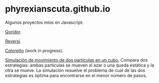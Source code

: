# phyrexianscuta.github.io

Algunos proyectos míos en Javascript:

<a href="https://phyrexianscuta.github.io/Qoridor/index.html">Qoridor</a>.

<a href="https://phyrexianscuta.github.io/Reversi/index.html">Reversi</a>.

<a href="https://phyrexianscuta.github.io/Coloretto/Coloretto.html">Coloretto</a> (work in progress).

<a href="https://github.com/phyrexianscuta/random-walk-simulator.git"> Simulación de movimiento de dos partículas en un cubo.</a> Compara dos estrategias: ambas partículas se mueven al azar o una queda estática y la otra se mueve. La simulación resuelve el problema de cual de las dos estrategias es óptima para encontrarse en el menor número de pasos. 
